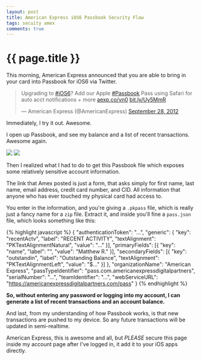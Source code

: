 ```yaml
---
layout: post
title: American Express iOS6 Passbook Security Flaw
tags: secuity amex
comments: true
---
```


# {{ page.title }}
This morning, American Express announced that you are able to bring in your card into Passbook for iOS6 via Twitter.

<blockquote class="twitter-tweet"><p>Upgrading to <a href="https://twitter.com/search/%23iOS6">#iOS6</a>? Add our Apple <a href="https://twitter.com/search/%23Passbook">#Passbook</a> Pass using Safari for auto acct notifications + more <a href="http://t.co/fzXm5QkX" title="http://aexp.co/vn0">aexp.co/vn0</a> <a href="http://t.co/jNu3XXHV" title="http://bit.ly/Uy5MmR">bit.ly/Uy5MmR</a></p>&mdash; American Express (@AmericanExpress) <a href="https://twitter.com/AmericanExpress/status/251662955488374785" data-datetime="2012-09-28T12:41:38+00:00">September 28, 2012</a></blockquote>
<script src="//platform.twitter.com/widgets.js" charset="utf-8"></script>

Immediately, I try it out. Awesome.

I open up Passbook, and see my balance and a list of recent transactions. Awesome again.

![](http://i.imgur.com/U7jMm.png)
![](http://i.imgur.com/wWnac.png)

Then I realized what I had to do to get this Passbook file which exposes some relatively sensitive account information.

The link that Amex posted is just a form, that asks simply for first name, last name, email address, credit card number, and CID. All information that anyone who has ever touched my physical card had access to.

You enter in the information, and you're giving a `.pkpass` file, which is really just a fancy name for a `zip` file. Extract it, and inside you'll fine a `pass.json` file, which looks something like this:

{% highlight javascript %}
{
    "authenticationToken": "...",
    "generic": {
            "key": "recentActv",
            "label": "RECENT ACTIVITY",
            "textAlignment": "PKTextAlignmentNatural",
            "value": "..."
        }],
        "primaryFields": [{
            "key": "name",
            "label": "",
            "value": "Matthew R."
        }],
        "secondaryFields": [{
            "key": "outstandin",
            "label": "Outstanding Balance",
            "textAlignment": "PKTextAlignmentLeft",
            "value": "$..."
        }]
    },
    "organizationName": "American Express",
    "passTypeIdentifier": "pass.com.americanexpressdigitalpartners",
    "serialNumber": "...",
    "teamIdentifier": "...",
    "webServiceURL": "https://americanexpressdigitalpartners.com/pass"
}
{% endhighlight %}

**So, without entering any password or logging into my account, I can generate a list of recent transactions and an account balance.**

And last, from my understanding of how Passbook works, is that new transactions are pushed to my device. So any future transactions will be updated in semi-realtime.

American Express, this is awesome and all, but *PLEASE* secure this page inside my account page after I've logged in, it add it to your iOS apps directly.
